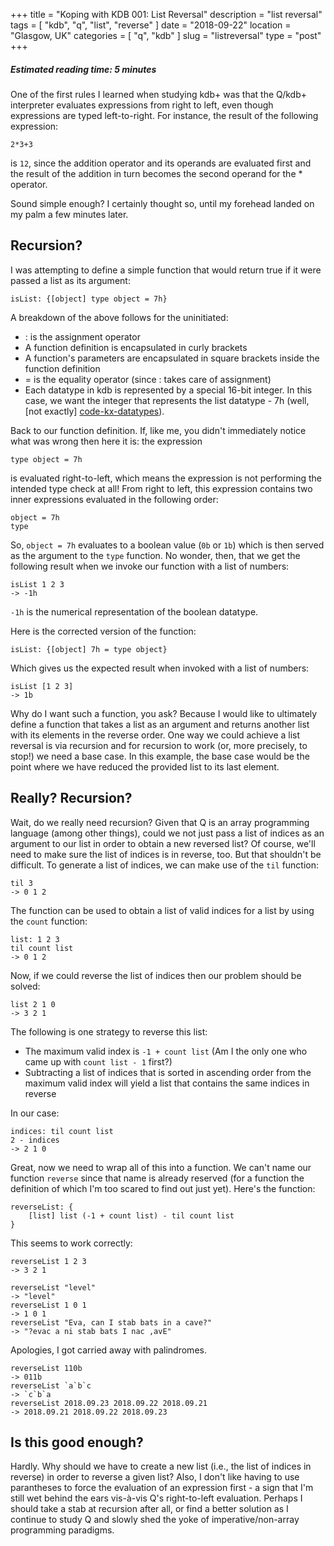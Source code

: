 +++
title = "Koping with KDB 001: List Reversal"
description = "list reversal"
tags = [ "kdb", "q", "list", "reverse" ]
date = "2018-09-22"
location = "Glasgow, UK"
categories = [
  "q",
  "kdb"
]
slug = "listreversal"
type = "post"
+++

##### Estimated reading time: 5 minutes

One of the first rules I learned when studying kdb+ was that the Q/kdb+ interpreter evaluates expressions from right to left, even though expressions are typed left-to-right. For instance, the result of the following expression:

    2*3+3

is `12`, since the addition operator and its operands are evaluated first and the result of the addition in turn becomes the second operand for the * operator.

Sound simple enough? I certainly thought so, until my forehead landed on my palm a few minutes later. 

## Recursion?

I was attempting to define a simple function that would return true if it were passed a list as its argument:

    isList: {[object] type object = 7h}

A breakdown of the above follows for the uninitiated:

* : is the assignment operator
* A function definition is encapsulated in curly brackets
* A function's parameters are encapsulated in square brackets inside the function definition
* = is the equality operator (since : takes care of assignment)
* Each datatype in kdb is represented by a special 16-bit integer. In this case, we want the integer that represents the list datatype - 7h (well, [not exactly] [code-kx-datatypes]).

Back to our function definition. If, like me, you didn't immediately notice what was wrong then here it is: the expression

    type object = 7h

is evaluated right-to-left, which means the expression is not performing the intended type check at all! From right to left, this expression contains two inner expressions evaluated in the following order:

    object = 7h
    type

So, `object = 7h` evaluates to a boolean value (`0b` or `1b`) which is then served as the argument to the `type` function. No wonder, then, that we get the following result when we invoke our function with a list of numbers:

    isList 1 2 3
    -> -1h

`-1h` is the numerical representation of the boolean datatype.

Here is the corrected version of the function:

    isList: {[object] 7h = type object}

Which gives us the expected result when invoked with a list of numbers:

    isList [1 2 3]
    -> 1b

Why do I want such a function, you ask? Because I would like to ultimately define a function that takes a list as an argument and returns another list with its elements in the reverse order. One way we could achieve a list reversal is via recursion and for recursion to work (or, more precisely, to stop!) we need a base case. In this example, the base case would be the point where we have reduced the provided list to its last element. 

## Really? Recursion?

Wait, do we really need recursion? Given that Q is an array programming language (among other things), could we not just pass a list of indices as an argument to our list in order to obtain a new reversed list? Of course, we'll need to make sure the list of indices is in reverse, too. But that shouldn't be difficult. To generate a list of indices, we can make use of the `til` function:

    til 3
    -> 0 1 2

The function can be used to obtain a list of valid indices for a list by using the `count` function:

    list: 1 2 3
    til count list
    -> 0 1 2

Now, if we could reverse the list of indices then our problem should be solved:

    list 2 1 0
    -> 3 2 1

The following is one strategy to reverse this list:

* The maximum valid index is `-1 + count list` (Am I the only one who came up with `count list - 1` first?)
* Subtracting a list of indices that is sorted in ascending order from the maximum valid index will yield a list that contains the same indices in reverse

In our case:

    indices: til count list
    2 - indices
    -> 2 1 0

Great, now we need to wrap all of this into a function. We can't name our function `reverse` since that name is already reserved (for a function the definition of which I'm too scared to find out just yet). Here's the function:

    reverseList: {
        [list] list (-1 + count list) - til count list
    }

This seems to work correctly:

    reverseList 1 2 3
    -> 3 2 1

    reverseList "level"
    -> "level"
    reverseList 1 0 1
    -> 1 0 1
    reverseList "Eva, can I stab bats in a cave?"
    -> "?evac a ni stab bats I nac ,avE"

Apologies, I got carried away with palindromes.

    reverseList 110b
    -> 011b
    reverseList `a`b`c
    -> `c`b`a
    reverseList 2018.09.23 2018.09.22 2018.09.21
    -> 2018.09.21 2018.09.22 2018.09.23

## Is this good enough?

Hardly. Why should we have to create a new list (i.e., the list of indices in reverse) in order to reverse a given list? Also, I don't like having to use parantheses to force the evaluation of an expression first - a sign that I'm still wet behind the ears vis-à-vis Q's right-to-left evaluation. Perhaps I should take a stab at recursion after all, or find a better solution as I continue to study Q and slowly shed the yoke of imperative/non-array programming paradigms.

[code-kx-datatypes]: http://code.kx.com/q/ref/datatypes/